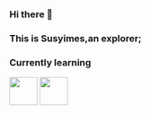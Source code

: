 ### Hi there 👋

### This is Susyimes,an explorer; 



### Currently learning

<img src='https://img.shields.io/badge/Android-3DDC84?logo=android&logoColor=white&style=for-the-badge' height='50'/> <img src='https://img.shields.io/badge/kotlin-%230095D5.svg?&style=for-the-badge&logo=kotlin&logoColor=white' height='50'/>
